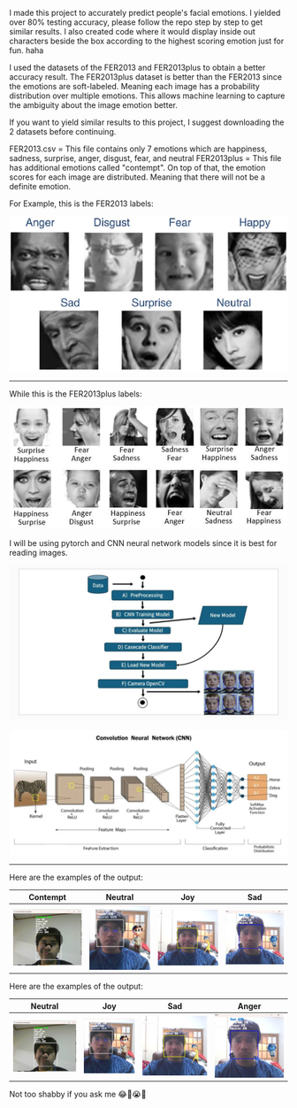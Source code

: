 I made this project to accurately predict people's facial emotions. I yielded over 80% testing accuracy, please follow the repo step by step to get similar results. I also created code where it would display inside out characters beside the box according to the highest scoring emotion just for fun. haha

I used the datasets of the FER2013 and FER2013plus to obtain a better accuracy result. 
The FER2013plus dataset is better than the FER2013 since the emotions are soft-labeled. Meaning each image has a probability distribution over multiple emotions. This allows machine learning to capture the ambiguity about the image emotion better.

If you want to yield similar results to this project, I suggest downloading the 2 datasets before continuing.

FER2013.csv = This file contains only 7 emotions which are happiness, sadness, surprise, anger, disgust, fear, and neutral
FER2013plus = This file has additional emotions called "contempt". On top of that, the emotion scores for each image are distributed. Meaning that there will not be a definite emotion.

For Example, this is the FER2013 labels:


![Alt Text](images/fer.png)

---------------------------------------------------------------------------------------------------------------------------------------------------------------------------------------------------------------------

While this is the FER2013plus labels:


![My Image](images/ferplus.jpg)


I will be using pytorch and CNN neural network models since it is best for reading images.

![My Image](images/FlowChart.jpg)


![My Image](images/CNN.png)

---------------------------------------------------------------------------------------------------------------------------------------------------------------------------------------------------------------------

Here are the examples of the output:

| Contempt | Neutral | Joy | Sad |
|----------|---------|-----|-----|
| ![Contempt](images/Output/Contempt.png) | ![Neutral](images/Output/Neutral.png) | ![Joy](images/Output/joy.png) | ![Sad](images/Output/sad.png) |


Here are the examples of the output:

| Neutral | Joy | Sad | Anger |
|----------|---------|-----|-----|
| ![Contempt](images/Output/Contempt.png) | ![Neutral](images/Output/Neutral.png) | ![Joy](images/Output/joy.png) | ![Sad](images/Output/sad.png) |


Not too shabby if you ask me 😂🤣😭💪




